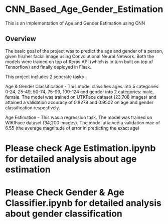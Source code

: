 # CNN_Based_Age_Gender_Estimation
This is an Implementation of Age and Gender Estimation using CNN
## Overview
The basic goal of the project was to predict the age and gender of a person, given his/her facial image using Convolutional Neural Network. Both the models were trained on top of Keras API (which is in turn built on top of Tensorflow) and finally deployed in Flask.

This project includes 2 seperate tasks -

Age & Gender Classification - This model classifies ages into 5 categories: 0-24, 25-49, 50-74, 75-99, 100-124 and gender into 2 categories: male, female. The model was trained on UTKFace dataset (23,708 images) and attained a validation accuracy of 0.8279 and 0.9502 on age and gender classification respectively.

Age Estimation - This was a regression task. The model was trained on WIKIFace dataset (34,200 images). The model attained a validation mae of 6.55 (the average magnitude of error in predicting the exact age)

# Please check Age Estimation.ipynb for detailed analysis about age estimation
# Please Check Gender & Age Classifier.ipynb for detailed analysis about gender classification
